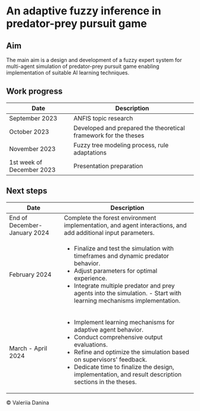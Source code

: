 # An adaptive fuzzy inference in predator-prey pursuit game

## Aim

The main aim is a design and development of a fuzzy expert system for multi-agent simulation of predator-prey pursuit game enabling implementation of suitable AI learning techniques.

## Work progress
| Date                     | Description                            |
| ------------------------ | -------------------------------------- |
| September 2023            | ANFIS topic research          |
| October   2023    | Developed and prepared the theoretical framework for the theses |
| November 2023               | Fuzzy tree modeling process, rule adaptations |
| 1st week of December 2023                 | Presentation preparation |

## Next steps
| Date              | Description |
| ------------- | ------------- |
| End of December-January 2024 | Complete the forest environment implementation, and agent interactions, and add additional input parameters. |
| February 2024 | <ul><li>Finalize and test the simulation with timeframes and dynamic predator behavior.</li><li> Adjust parameters for optimal experience.</li><li> Integrate multiple predator and prey agents into the simulation. - Start with learning mechanisms implementation.</li></ul> |
|March - April 2024 | <ul><li> Implement learning mechanisms for adaptive agent behavior.</li><li>Conduct comprehensive output evaluations.</li><li> Refine and optimize the simulation based on supervisors' feedback. </li><li> Dedicate time to finalize the design, implementation, and result description sections in the theses. |





&copy; Valeriia Danina
